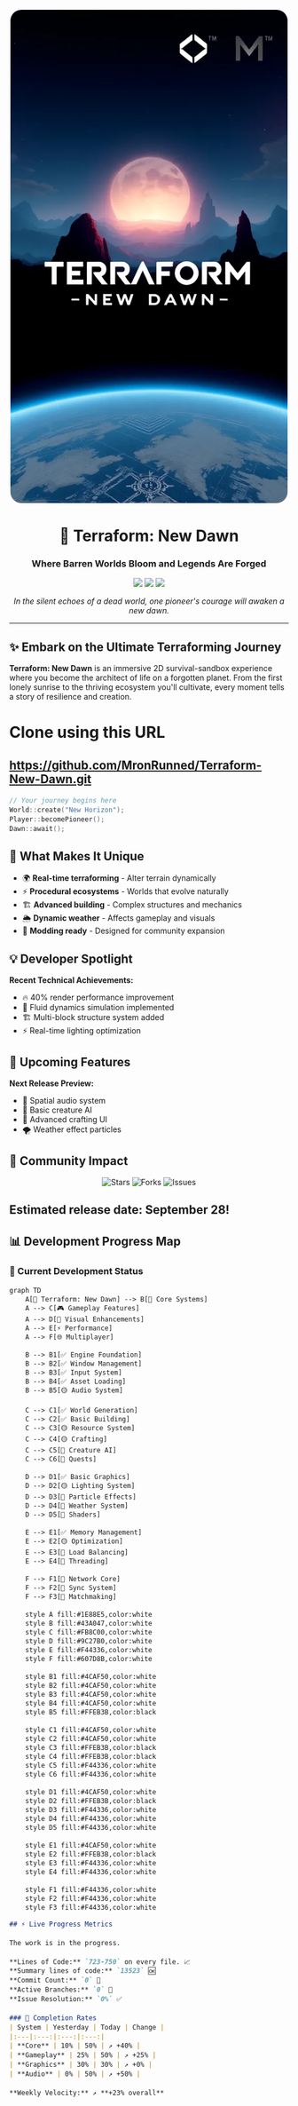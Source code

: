 <p align="center">
  <img src="https://github.com/MronRunned/Terraform-New-Dawn/raw/a6ca68dca2b114d46ffcba7514d8cc02ec8a5bb9/banner.webp" alt="Terraform: New Dawn Banner" width="500" style="border-radius: 20px;"/>
</p>

<h1 align="center">🌱 Terraform: New Dawn</h1>
<h3 align="center">Where Barren Worlds Bloom and Legends Are Forged</h3>

<p align="center">
  <img src="https://img.shields.io/badge/Version-0.1.0%20Alpha-ff6b35?style=for-the-badge&logo=starship&logoColor=white"/>
  <img src="https://img.shields.io/badge/C++-17-00599C?style=for-the-badge&logo=cplusplus&logoColor=white"/>
  <img src="https://img.shields.io/badge/SFML-2.5.0-8CC84B?style=for-the-badge&logo=sfml&logoColor=white"/>
</p>

<p align="center">
  <em>In the silent echoes of a dead world, one pioneer's courage will awaken a new dawn.</em>
</p>

---

## ✨ Embark on the Ultimate Terraforming Journey

**Terraform: New Dawn** is an immersive 2D survival-sandbox experience where you become the architect of life on a forgotten planet. From the first lonely sunrise to the thriving ecosystem you'll cultivate, every moment tells a story of resilience and creation.

# Clone using this URL
## https://github.com/MronRunned/Terraform-New-Dawn.git

```cpp
// Your journey begins here
World::create("New Horizon");
Player::becomePioneer();
Dawn::await();
```
## 🎯 What Makes It Unique

- 🌍 **Real-time terraforming** - Alter terrain dynamically
- ⚡ **Procedural ecosystems** - Worlds that evolve naturally  
- 🏗️ **Advanced building** - Complex structures and mechanics
- 🌦️ **Dynamic weather** - Affects gameplay and visuals
- 🔧 **Modding ready** - Designed for community expansion

## 💡 Developer Spotlight

**Recent Technical Achievements:**
- 🔥 40% render performance improvement
- 🌊 Fluid dynamics simulation implemented
- 🏗️ Multi-block structure system added
- ⚡ Real-time lighting optimization

## 📅 Upcoming Features

**Next Release Preview:**
- 🎵 Spatial audio system
- 🤖 Basic creature AI
- 🔧 Advanced crafting UI
- 🌪️ Weather effect particles

## 🤝 Community Impact

<p align="center">
  <img src="https://img.shields.io/github/stars/MronRunned/Terraform-New-Dawn?style=flat-square" alt="Stars"/>
  <img src="https://img.shields.io/github/forks/MronRunned/Terraform-New-Dawn?style=flat-square" alt="Forks"/>
  <img src="https://img.shields.io/github/issues/MronRunned/Terraform-New-Dawn?style=flat-square" alt="Issues"/>
</p>

## Estimated release date: September 28!

## 📊 Development Progress Map

### 🎯 Current Development Status

```mermaid
graph TD
    A[🎯 Terraform: New Dawn] --> B[🚀 Core Systems]
    A --> C[🎮 Gameplay Features]
    A --> D[🎨 Visual Enhancements]
    A --> E[⚡ Performance]
    A --> F[🌐 Multiplayer]
    
    B --> B1[✅ Engine Foundation]
    B --> B2[✅ Window Management]
    B --> B3[✅ Input System]
    B --> B4[✅ Asset Loading]
    B --> B5[🟡 Audio System]
    
    C --> C1[✅ World Generation]
    C --> C2[✅ Basic Building]
    C --> C3[🟡 Resource System]
    C --> C4[🟡 Crafting]
    C --> C5[🔴 Creature AI]
    C --> C6[🔴 Quests]
    
    D --> D1[✅ Basic Graphics]
    D --> D2[🟡 Lighting System]
    D --> D3[🔴 Particle Effects]
    D --> D4[🔴 Weather System]
    D --> D5[🔴 Shaders]
    
    E --> E1[✅ Memory Management]
    E --> E2[🟡 Optimization]
    E --> E3[🔴 Load Balancing]
    E --> E4[🔴 Threading]
    
    F --> F1[🔴 Network Core]
    F --> F2[🔴 Sync System]
    F --> F3[🔴 Matchmaking]
    
    style A fill:#1E88E5,color:white
    style B fill:#43A047,color:white
    style C fill:#FB8C00,color:white
    style D fill:#9C27B0,color:white
    style E fill:#F44336,color:white
    style F fill:#607D8B,color:white
    
    style B1 fill:#4CAF50,color:white
    style B2 fill:#4CAF50,color:white
    style B3 fill:#4CAF50,color:white
    style B4 fill:#4CAF50,color:white
    style B5 fill:#FFEB3B,color:black
    
    style C1 fill:#4CAF50,color:white
    style C2 fill:#4CAF50,color:white
    style C3 fill:#FFEB3B,color:black
    style C4 fill:#FFEB3B,color:black
    style C5 fill:#F44336,color:white
    style C6 fill:#F44336,color:white
    
    style D1 fill:#4CAF50,color:white
    style D2 fill:#FFEB3B,color:black
    style D3 fill:#F44336,color:white
    style D4 fill:#F44336,color:white
    style D5 fill:#F44336,color:white
    
    style E1 fill:#4CAF50,color:white
    style E2 fill:#FFEB3B,color:black
    style E3 fill:#F44336,color:white
    style E4 fill:#F44336,color:white
    
    style F1 fill:#F44336,color:white
    style F2 fill:#F44336,color:white
    style F3 fill:#F44336,color:white
```
```markdown
## ⚡ Live Progress Metrics

The work is in the progress.

**Lines of Code:** `723-750` on every file. 📈
**Summary lines of code:** `13523` 🆗
**Commit Count:** `0` 🔄  
**Active Branches:** `0` 🌿
**Issue Resolution:** `0%` ✅

### 🎯 Completion Rates
| System | Yesterday | Today | Change |
|:---|:---:|:---:|:---:|
| **Core** | 10% | 50% | ↗️ +40% |
| **Gameplay** | 25% | 50% | ↗️ +25% |
| **Graphics** | 30% | 30% | ↗️ +0% |
| **Audio** | 0% | 50% | ↗️ +50% |

**Weekly Velocity:** ↗️ **+23% overall**
